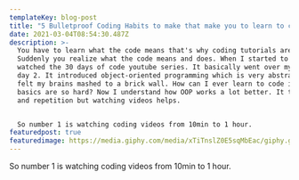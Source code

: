 ```yaml
---
templateKey: blog-post
title: "5 Bulletproof Coding Habits to make that make you to learn to code "
date: 2021-03-04T08:54:30.487Z
description: >-
  You have to learn what the code means that's why coding tutorials are useful.
  Suddenly you realize what the code means and does. When I started to code I
  watched the 30 days of code youtube series. It basically went over my head on
  day 2. It introduced object-oriented programming which is very abstract. I
  felt my brains mashed to a brick wall. How can I ever learn to code if the
  basics are so hard? Now I understand how OOP works a lot better. It takes time
  and repetition but watching videos helps.


  So number 1 is watching coding videos from 10min to 1 hour.
featuredpost: true
featuredimage: https://media.giphy.com/media/xTiTnslZ0E5sqMbEac/giphy.gif
---
```

So number 1 is watching coding videos from 10min to 1 hour.